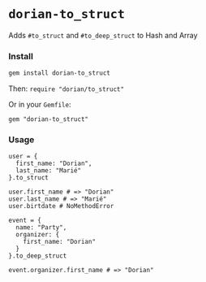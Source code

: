 # `dorian-to_struct`

Adds `#to_struct` and `#to_deep_struct` to Hash and Array

### Install

```bash
gem install dorian-to_struct
```

Then: `require "dorian/to_struct"`

Or in your `Gemfile`:

```
gem "dorian-to_struct"
```

### Usage

```
user = {
  first_name: "Dorian",
  last_name: "Marié"
}.to_struct

user.first_name # => "Dorian"
user.last_name # => "Marié"
user.birtdate # NoMethodError

event = {
  name: "Party",
  organizer: {
    first_name: "Dorian"
  }
}.to_deep_struct

event.organizer.first_name # => "Dorian"
```
